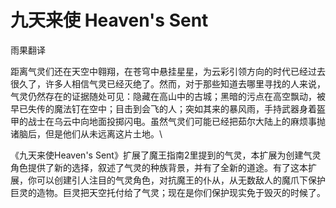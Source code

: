 # 九天来使 Heaven's Sent

雨果翻译

距离气灵们还在天空中翱翔，在苍穹中悬挂星星，为云彩引领方向的时代已经过去很久了，许多人相信气灵已经灭绝了。然而，对于那些知道去哪里寻找的人来说，气灵仍然存在的证据随处可见：隐藏在高山中的古城；黑暗的污点在高空飘动，被早已失传的魔法钉在空中；目击到会飞的人；突如其来的暴风雨，手持武器身着盔甲的战士在乌云中向地面投掷闪电。虽然气灵们可能已经把茹尔大陆上的麻烦事抛诸脑后，但是他们从未远离这片土地。\

《九天来使Heaven's
Sent》扩展了魔王指南2里提到的气灵，本扩展为创建气灵角色提供了新的选择，叙述了气灵的种族背景，并有了全新的道途。有了这本扩展，你可以创建引人注目的气灵角色，对抗魔王的仆从，从无数敌人的魔爪下保护巨灵的造物。巨灵把天空托付给了气灵；现在是你们保护现实免于毁灭的时候了。

 
